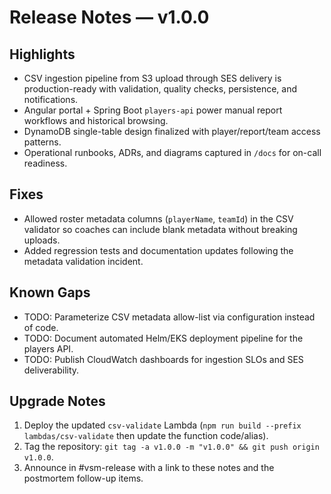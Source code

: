 # Release Notes — v1.0.0

## Highlights
- CSV ingestion pipeline from S3 upload through SES delivery is production-ready with validation, quality checks, persistence, and notifications.
- Angular portal + Spring Boot `players-api` power manual report workflows and historical browsing.
- DynamoDB single-table design finalized with player/report/team access patterns.
- Operational runbooks, ADRs, and diagrams captured in `/docs` for on-call readiness.

## Fixes
- Allowed roster metadata columns (`playerName`, `teamId`) in the CSV validator so coaches can include blank metadata without breaking uploads.
- Added regression tests and documentation updates following the metadata validation incident.

## Known Gaps
- TODO: Parameterize CSV metadata allow-list via configuration instead of code.
- TODO: Document automated Helm/EKS deployment pipeline for the players API.
- TODO: Publish CloudWatch dashboards for ingestion SLOs and SES deliverability.

## Upgrade Notes
1. Deploy the updated `csv-validate` Lambda (`npm run build --prefix lambdas/csv-validate` then update the function code/alias).
2. Tag the repository: `git tag -a v1.0.0 -m "v1.0.0" && git push origin v1.0.0`.
3. Announce in #vsm-release with a link to these notes and the postmortem follow-up items.
